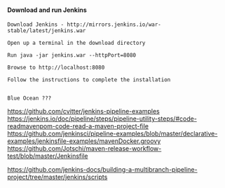 


#### Download and run Jenkins

    Download Jenkins - http://mirrors.jenkins.io/war-stable/latest/jenkins.war

    Open up a terminal in the download directory

    Run java -jar jenkins.war --httpPort=8080

    Browse to http://localhost:8080

    Follow the instructions to complete the installation

	
	Blue Ocean ???
	
https://github.com/cvitter/jenkins-pipeline-examples
https://jenkins.io/doc/pipeline/steps/pipeline-utility-steps/#code-readmavenpom-code-read-a-maven-project-file
https://github.com/jenkinsci/pipeline-examples/blob/master/declarative-examples/jenkinsfile-examples/mavenDocker.groovy
https://github.com/Jotschi/maven-release-workflow-test/blob/master/Jenkinsfile

https://github.com/jenkins-docs/building-a-multibranch-pipeline-project/tree/master/jenkins/scripts
